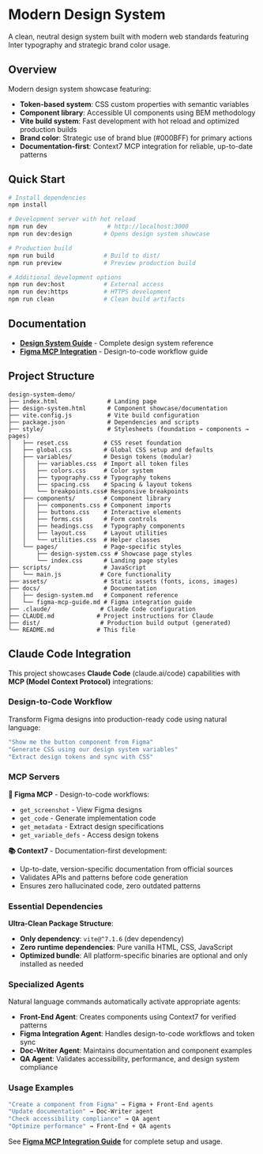 # Modern Design System

A clean, neutral design system built with modern web standards featuring Inter typography and strategic brand color usage.

## Overview

Modern design system showcase featuring:
- **Token-based system**: CSS custom properties with semantic variables
- **Component library**: Accessible UI components using BEM methodology
- **Vite build system**: Fast development with hot reload and optimized production builds
- **Brand color**: Strategic use of brand blue (#000BFF) for primary actions
- **Documentation-first**: Context7 MCP integration for reliable, up-to-date patterns

## Quick Start

```bash
# Install dependencies
npm install

# Development server with hot reload
npm run dev                 # http://localhost:3000
npm run dev:design         # Opens design system showcase

# Production build
npm run build              # Build to dist/
npm run preview            # Preview production build

# Additional development options
npm run dev:host           # External access
npm run dev:https          # HTTPS development
npm run clean              # Clean build artifacts
```

## Documentation

- **[Design System Guide](docs/design-system.md)** - Complete design system reference
- **[Figma MCP Integration](docs/figma-mcp-guide.md)** - Design-to-code workflow guide

## Project Structure

```
design-system-demo/
├── index.html              # Landing page
├── design-system.html      # Component showcase/documentation
├── vite.config.js          # Vite build configuration
├── package.json            # Dependencies and scripts
├── style/                  # Stylesheets (foundation → components → pages)
│   ├── reset.css          # CSS reset foundation
│   ├── global.css         # Global CSS setup and defaults
│   ├── variables/         # Design tokens (modular)
│   │   ├── variables.css  # Import all token files
│   │   ├── colors.css     # Color system
│   │   ├── typography.css # Typography tokens
│   │   ├── spacing.css    # Spacing & layout tokens
│   │   └── breakpoints.css# Responsive breakpoints
│   ├── components/        # Component library
│   │   ├── components.css # Component imports
│   │   ├── buttons.css    # Interactive elements
│   │   ├── forms.css      # Form controls
│   │   ├── headings.css   # Typography components
│   │   ├── layout.css     # Layout utilities
│   │   └── utilities.css  # Helper classes
│   └── pages/             # Page-specific styles
│       ├── design-system.css # Showcase page styles
│       └── index.css      # Landing page styles
├── scripts/               # JavaScript
│   └── main.js           # Core functionality
├── assets/                # Static assets (fonts, icons, images)
├── docs/                  # Documentation
│   ├── design-system.md   # Component reference
│   └── figma-mcp-guide.md # Figma integration guide
├── .claude/              # Claude Code configuration
├── CLAUDE.md            # Project instructions for Claude
├── dist/                 # Production build output (generated)
└── README.md            # This file
```

## Claude Code Integration

This project showcases **Claude Code** (claude.ai/code) capabilities with **MCP (Model Context Protocol)** integrations:

### Design-to-Code Workflow
Transform Figma designs into production-ready code using natural language:

```bash
"Show me the button component from Figma"
"Generate CSS using our design system variables"
"Extract design tokens and sync with CSS"
```

### MCP Servers

**🎨 Figma MCP** - Design-to-code workflows:
- `get_screenshot` - View Figma designs
- `get_code` - Generate implementation code
- `get_metadata` - Extract design specifications
- `get_variable_defs` - Access design tokens

**📚 Context7** - Documentation-first development:
- Up-to-date, version-specific documentation from official sources
- Validates APIs and patterns before code generation
- Ensures zero hallucinated code, zero outdated patterns

### Essential Dependencies

**Ultra-Clean Package Structure**:
- **Only dependency**: `vite@^7.1.6` (dev dependency)
- **Zero runtime dependencies**: Pure vanilla HTML, CSS, JavaScript
- **Optimized bundle**: All platform-specific binaries are optional and only installed as needed

### Specialized Agents

Natural language commands automatically activate appropriate agents:

- **Front-End Agent**: Creates components using Context7 for verified patterns
- **Figma Integration Agent**: Handles design-to-code workflows and token sync
- **Doc-Writer Agent**: Maintains documentation and component examples
- **QA Agent**: Validates accessibility, performance, and design system compliance

### Usage Examples
```bash
"Create a component from Figma" → Figma + Front-End agents
"Update documentation" → Doc-Writer agent
"Check accessibility compliance" → QA agent
"Optimize performance" → Front-End + QA agents
```

See **[Figma MCP Integration Guide](docs/figma-mcp-guide.md)** for complete setup and usage.
